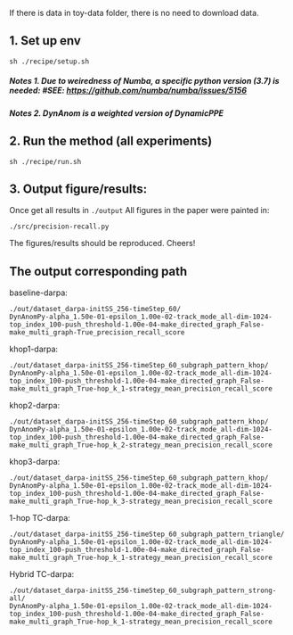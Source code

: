 
If there is data in toy-data folder, there is no need to download data.

## 1. Set up env

```
sh ./recipe/setup.sh
```
##### Notes  1. Due to weiredness of Numba, a specific python version (3.7) is needed: #SEE: https://github.com/numba/numba/issues/5156
##### Notes  2. DynAnom is a weighted version of DynamicPPE  


## 2. Run the method (all experiments)
```
sh ./recipe/run.sh
```

## 3. Output figure/results:
Once get all results in ``` ./output ```
All figures in the paper were painted in:
```
./src/precision-recall.py
```
The figures/results should be reproduced. Cheers! 


## The output corresponding path
baseline-darpa: 
```
./out/dataset_darpa-initSS_256-timeStep_60/
DynAnomPy-alpha_1.50e-01-epsilon_1.00e-02-track_mode_all-dim-1024-top_index_100-push_threshold-1.00e-04-make_directed_graph_False-make_multi_graph-True_precision_recall_score
```
khop1-darpa:
``` 
./out/dataset_darpa-initSS_256-timeStep_60_subgraph_pattern_khop/
DynAnomPy-alpha_1.50e-01-epsilon_1.00e-02-track_mode_all-dim-1024-top_index_100-push_threshold-1.00e-04-make_directed_graph_False-make_multi_graph_True-hop_k_1-strategy_mean_precision_recall_score
```
khop2-darpa: 
```
./out/dataset_darpa-initSS_256-timeStep_60_subgraph_pattern_khop/
DynAnomPy-alpha_1.50e-01-epsilon_1.00e-02-track_mode_all-dim-1024-top_index_100-push_threshold-1.00e-04-make_directed_graph_False-make_multi_graph_True-hop_k_2-strategy_mean_precision_recall_score
```
khop3-darpa: 
```
./out/dataset_darpa-initSS_256-timeStep_60_subgraph_pattern_khop/
DynAnomPy-alpha_1.50e-01-epsilon_1.00e-02-track_mode_all-dim-1024-top_index_100-push_threshold-1.00e-04-make_directed_graph_False-make_multi_graph_True-hop_k_3-strategy_mean_precision_recall_score
```
1-hop TC-darpa:
```
./out/dataset_darpa-initSS_256-timeStep_60_subgraph_pattern_triangle/
DynAnomPy-alpha_1.50e-01-epsilon_1.00e-02-track_mode_all-dim-1024-top_index_100-push_threshold-1.00e-04-make_directed_graph_False-make_multi_graph_True-hop_k_1-strategy_mean_precision_recall_score
```
Hybrid TC-darpa:
```
./out/dataset_darpa-initSS_256-timeStep_60_subgraph_pattern_strong-all/
DynAnomPy-alpha_1.50e-01-epsilon_1.00e-02-track_mode_all-dim-1024-top_index_100-push_threshold-1.00e-04-make_directed_graph_False-make_multi_graph_True-hop_k_1-strategy_mean_precision_recall_score
```